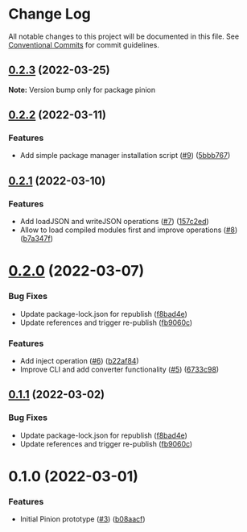 # Change Log

All notable changes to this project will be documented in this file.
See [Conventional Commits](https://conventionalcommits.org) for commit guidelines.

## [0.2.3](https://github.com/feathershq/pinion/compare/v0.2.2...v0.2.3) (2022-03-25)

**Note:** Version bump only for package pinion





## [0.2.2](https://github.com/feathershq/pinion/compare/v0.2.1...v0.2.2) (2022-03-11)


### Features

* Add simple package manager installation script ([#9](https://github.com/feathershq/pinion/issues/9)) ([5bbb767](https://github.com/feathershq/pinion/commit/5bbb76768f4a5f8f97bc2e088ed061f44ca2a75d))





## [0.2.1](https://github.com/feathershq/pinion/compare/v0.2.0...v0.2.1) (2022-03-10)


### Features

* Add loadJSON and writeJSON operations ([#7](https://github.com/feathershq/pinion/issues/7)) ([157c2ed](https://github.com/feathershq/pinion/commit/157c2ede34e511631855d4a81600e5f33eec4ff7))
* Allow to load compiled modules first and improve operations ([#8](https://github.com/feathershq/pinion/issues/8)) ([b7a347f](https://github.com/feathershq/pinion/commit/b7a347fac32fe7d678a2ddb59aedaf03e95f3d9e))





# [0.2.0](https://github.com/feathershq/pinion/compare/v0.1.0...v0.2.0) (2022-03-07)


### Bug Fixes

* Update package-lock.json for republish ([f8bad4e](https://github.com/feathershq/pinion/commit/f8bad4efe9dfc1e431cbc22aef9b10e27f1285ca))
* Update references and trigger re-publish ([fb9060c](https://github.com/feathershq/pinion/commit/fb9060c359a7a3bd9ffd62c85fc6474f85dde6d3))


### Features

* Add inject operation ([#6](https://github.com/feathershq/pinion/issues/6)) ([b22af84](https://github.com/feathershq/pinion/commit/b22af84245bce5c57b8252ff77d36e618275e986))
* Improve CLI and add converter functionality ([#5](https://github.com/feathershq/pinion/issues/5)) ([6733c98](https://github.com/feathershq/pinion/commit/6733c987aff4f5d24183cf0473fe2ba6fc123f6d))





## [0.1.1](https://github.com/feathershq/pinion/compare/v0.1.0...v0.1.1) (2022-03-02)


### Bug Fixes

* Update package-lock.json for republish ([f8bad4e](https://github.com/feathershq/pinion/commit/f8bad4efe9dfc1e431cbc22aef9b10e27f1285ca))
* Update references and trigger re-publish ([fb9060c](https://github.com/feathershq/pinion/commit/fb9060c359a7a3bd9ffd62c85fc6474f85dde6d3))





# 0.1.0 (2022-03-01)


### Features

* Initial Pinion prototype ([#3](https://github.com/feathershq/pinion/issues/3)) ([b08aacf](https://github.com/feathershq/pinion/commit/b08aacf22a5a61587243683a7d83097dbb576801))
